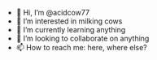- 👋 Hi, I’m @acidcow77
- 👀 I’m interested in milking cows
- 🌱 I’m currently learning anything
- 💞️ I’m looking to collaborate on anything
- 📫 How to reach me: here, where else?

<!---
acidcow77/acidcow77 is a ✨ special ✨ repository because its `README.md` (this file) appears on your GitHub profile.
You can click the Preview link to take a look at your changes.
--->
